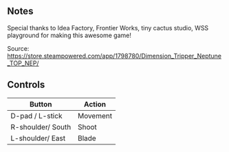 ## Notes

Special thanks to Idea Factory, Frontier Works, tiny cactus studio, WSS playground for making this awesome game!

Source: https://store.steampowered.com/app/1798780/Dimension_Tripper_Neptune_TOP_NEP/

## Controls

| Button | Action |
|--|--| 
|D-pad / L-stick|Movement|
|R-shoulder/ South|Shoot|
|L-shoulder/ East|Blade|


